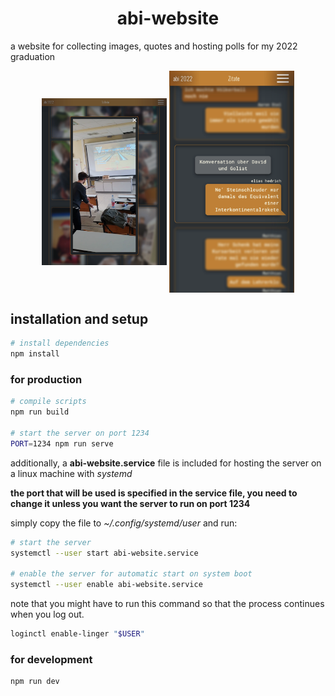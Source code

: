 <h1 align="center">abi-website</h1>

a website for collecting images, quotes and hosting polls for my 2022
graduation

<p align="center">
	<img alt="gallery" align="center" width=200 src="media/gallery.webp"/>
	<img alt="quotes" align="center" width=200 src="media/quotes.webp"/>
</p>

## installation and setup

```sh
# install dependencies
npm install
```

### for production

```sh
# compile scripts
npm run build

# start the server on port 1234
PORT=1234 npm run serve
```

additionally, a **abi-website.service** file is included for hosting the server
on a linux machine with *systemd*

**the port that will be used is specified in the service file, you need to
change it unless you want the server to run on port 1234**

simply copy the file to *~/.config/systemd/user* and run:

```sh
# start the server
systemctl --user start abi-website.service

# enable the server for automatic start on system boot
systemctl --user enable abi-website.service
```

note that you might have to run this command so that the process continues
when you log out.
```sh
loginctl enable-linger "$USER"
```

### for development

```sh
npm run dev
```
